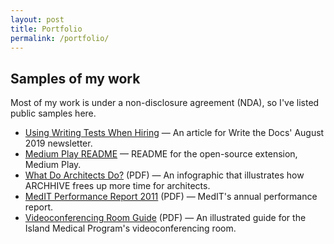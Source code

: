 ```yaml
---
layout: post
title: Portfolio
permalink: /portfolio/
---
```


## Samples of my work

Most of my work is under a non-disclosure agreement (NDA), so I've listed public samples here.


* [Using Writing Tests When Hiring](http://www.writethedocs.org/blog/newsletter-august-2019/) — An article for Write the Docs' August 2019 newsletter.
* [Medium Play README](https://github.com/krosa/medium-play/blob/master/README.md) — README for the open-source extension, Medium Play.
* <a href="/assets/infographic_WhatDoArchitectsDo.pdf">What Do Architects Do?</a> (PDF) — An infographic that illustrates how ARCHHIVE frees up more time for architects.
* <a href="/assets/MedIT_PerformanceReport2011.pdf">MedIT Performance Report 2011</a> (PDF) — MedIT's annual performance report.
* <a href="/assets/cheatsheet_IslandMedicalProgram.pdf">Videoconferencing Room Guide</a> (PDF) — An illustrated guide for the Island Medical Program's videoconferencing room.

